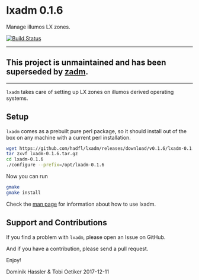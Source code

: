 lxadm 0.1.6
============
Manage illumos LX zones.

[![Build Status](https://travis-ci.org/hadfl/lxadm.svg?branch=master)](https://travis-ci.org/hadfl/lxadm)

---

## This project is unmaintained and has been superseded by [zadm](https://github.com/omniosorg/zadm).

---

`lxadm` takes care of setting up LX zones on illumos derived operating systems.

Setup
-----

`lxadm` comes as a prebuilt pure perl package, so it should install out of
the box on any machine with a current perl installation.

```sh
wget https://github.com/hadfl/lxadm/releases/download/v0.1.6/lxadm-0.1.6.tar.gz
tar zxvf lxadm-0.1.6.tar.gz
cd lxadm-0.1.6
./configure --prefix=/opt/lxadm-0.1.6 
```

Now you can run

```sh
gmake
gmake install
```

Check the [man page](doc/lxadm.pod) for information about how to use lxadm.

Support and Contributions
-------------------------
If you find a problem with `lxadm`, please open an Issue on GitHub.

And if you have a contribution, please send a pull request.

Enjoy!

Dominik Hassler & Tobi Oetiker
2017-12-11
